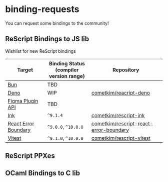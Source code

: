 # binding-requests

You can request some bindings to the community!

## ReScript Bindings to JS lib

Wishlist for new ReScript bindings

| Target | Binding Status <br>(compiler version range) | Repository |
| ------ | ------- | -------------- |
| [Bun](https://bun.sh/) | TBD |  |
| [Deno](https://deno.land) | WIP | [cometkim/reacript-deno](https://github.com/cometkim/rescript-deno) |
| [Figma Plugin API](https://www.figma.com/plugin-docs/) | TBD |  |
| [Ink](https://term.ink/) | `^9.1.4` | [cometkim/rescript-ink](https://github.com/cometkim/rescript-ink) |
| [React Error Boundary](https://github.com/bvaughn/react-error-boundary) | `^9.0.0`, `^10.0.0` | [cometkim/rescript-react-error-boundary](https://github.com/cometkim/rescript-react-error-boundary) |
| [Vitest](https://vitest.dev/) | `^9.1.0`, `^10.0.0` | [cometkim/rescript-vitest](https://github.com/cometkim/rescript-vitest) |

## ReScript PPXes

## OCaml Bindings to C lib
